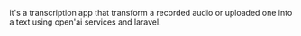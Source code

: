 it's a transcription app that transform a recorded audio or uploaded one into a text using open'ai services and laravel.
